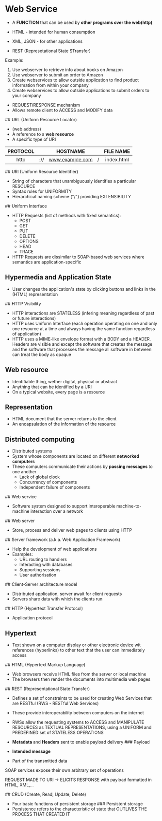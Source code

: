 # Web Service
- A **FUNCTION** that can be used by **other programs over the web(http)**

- HTML - intended for human consumption
- XML, JSON - for other applications
- REST (Represetational State STransfer)

Example:
1) Use webserver to retrieve info about books on Amazon
2) Use webserver to submit an order to Amazon
3) Create webservices to allow outside application to find product information from within your company
4) Create webservices to allow outside applications to submit orders to your company

- REQUEST/RESPONSE mechanism 
- Allows remote client to ACCESS and MODIFY data

## URL (Uniform Resource Locator)
- (web address)
- A reference to a **web resource**
- A specific type of URI

| PROTOCOL |       | HOSTNAME        |    | FILE NAME  | 
|:--------:|:-----:|:---------------:|:--:|:----------:|
| http     | :\/\/ | www.example.com | \/ | index.html |

## URI (Uniform Resource Identifier)
- String of characters that unambiguously identifies a particular RESOURCE
- Syntax rules for UNIFORMITY
- Hierarchical naming scheme ("\/") providing EXTENSIBILITY

## Uniform Interface
- HTTP Requests (list of methods with fixed semantics):
    - POST
    - GET
    - PUT
    - DELETE
    - OPTIONS
    - HEAD
    - TRACE
- HTTP Requests are dissimilar to SOAP-based web services where semantics are application-specific

## Hypermedia and Application State
- User changes the application's state by clicking buttons and links in the (HTML) representation

## HTTP Visibility
- HTTP interactions are STATELESS (infering meaning regardless of past or future interactions)
- HTTP uses Uniform Interface (each operation operating on one and only one resource at a time and always having the same function regardless of application)
- HTTP uses a MIME-like envelope format with a BODY and a HEADER. Headers are visible and except the software that creates the message and the software that processes the message all software in between can treat the body as opaque

## Web resource
- Identifiable thing, wether digital, physical or abstract
- Anything that can be identified by a URI
- On a typical website, every page is a resource

## Representation
- HTML document that the server returns to the client
- An encapsulation of the information of the resource

## Distributed computing
- Distributed systems 
- System whose components are located on different **networked computers**
- These computers communicate their actions by **passing messages** to one another
    - Lack of global clock
    - Concurrency of components
    - Independent failure of components

## Web service
- Software system designed to support interoperable machine-to-machine interaction over a network

## Web server
- Store, process and deliver web pages to clients using HTTP

## Server framework (a.k.a. Web Application Framework)
- Help the development of web applications
- Examples:
    - URL routing to handlers
    - Interacting with databases
    - Supporting sessions
    - User authorisation

## Client-Server architecture model
- Distributed application, server await for client requests
- Servers share data with which the clients run

## HTTP (Hypertext Transfer Protocol)
- Application protocol

## Hypertext
- Text shown on a computer display or other electronic device wit references (hyperlinks) to other text that the user can immediately access

## HTML (Hypertext Markup Language)
- Web browsers receive HTML files from the server or local machine
- The browsers then render the documents into multimedia web pages

## REST (Representational State Transfer)
- Defines a set of constraints to be used for creating Web Services that are RESTful (RWS - RESTful Web Services)
- These provide interoperability between computers on the internet
- RWSs allow the requesting systems to ACCESS and MANIPULATE RESOURCES as TEXTUAL REPRESENTATIONS, using a UNIFORM and PREDEFINED set of STATELESS OPERATIONS

- **Metadata** and  **Headers** sent to enable payload delivery
### Payload
- **Intended message**
- Part of the transmitted data

SOAP services expose their own arbitrary set of operations

REQUEST MADE TO URI -> ELICITS RESPONSE with payload formatted in HTML, XML,...

## CRUD (Create, Read, Update, Delete)
- Four basic functions of persistent storage
### Persistent storage
- Persistence refers to the characteristic of state that OUTLIVES THE PROCESS THAT CREATED IT
